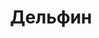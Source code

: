 --- 
title: "Дельфин" 
site: "http://www.dolphin-sev.ru" 
town: "Севастополь" 
tel: ["+7 (978) 811-6513, (0692) 47-36-51"] 
address: "Россия, АР Крым, г. Севастополь, Ленина 14/а" 
mail: "delfin.sev@yandex.ua" 
--- 